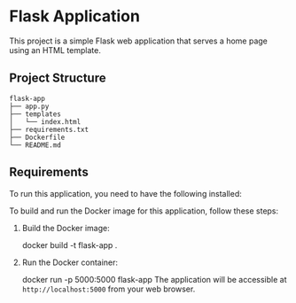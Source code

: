 # Flask Application

This project is a simple Flask web application that serves a home page using an HTML template.

## Project Structure

```
flask-app
├── app.py
├── templates
│   └── index.html
├── requirements.txt
├── Dockerfile
└── README.md
```

## Requirements

To run this application, you need to have the following installed:


To build and run the Docker image for this application, follow these steps:

1. Build the Docker image:

   docker build -t flask-app .

2. Run the Docker container:

   
   docker run -p 5000:5000 flask-app
The application will be accessible at `http://localhost:5000` from your web browser.
 
